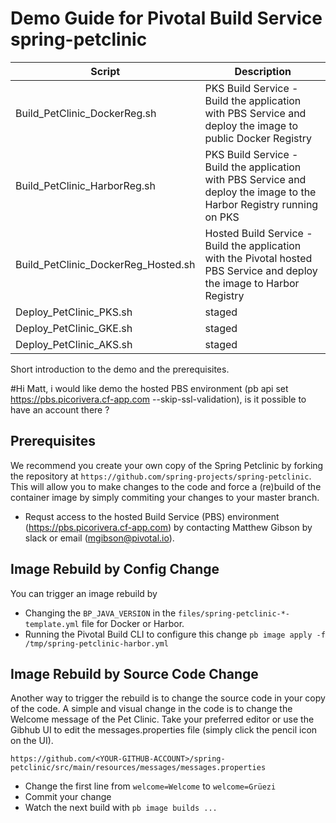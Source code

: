 # Demo Guide for Pivotal Build Service spring-petclinic

| Script | Description |
| --- | --- |
| Build_PetClinic_DockerReg.sh | PKS Build Service - Build the application with PBS Service and deploy the image to public Docker Registry |
| Build_PetClinic_HarborReg.sh | PKS Build Service - Build the application with PBS Service and deploy the image to the Harbor Registry running on PKS|
| Build_PetClinic_DockerReg_Hosted.sh | Hosted Build Service - Build the application with the Pivotal hosted PBS Service and deploy the image to Harbor Registry  |
| Deploy_PetClinic_PKS.sh | staged |
| Deploy_PetClinic_GKE.sh | staged |
| Deploy_PetClinic_AKS.sh | staged |

Short introduction to the demo and the prerequisites.

#Hi Matt, i would like demo the hosted PBS environment (pb api set https://pbs.picorivera.cf-app.com --skip-ssl-validation), is it possible to have an account there ?

## Prerequisites

We recommend you create your own copy of the Spring Petclinic by forking the repository at `https://github.com/spring-projects/spring-petclinic`. This will allow you to make changes to the code and force a (re)build of the container image by simply commiting your changes to your master branch.
- Requst access to the hosted Build Service (PBS) environment (https://pbs.picorivera.cf-app.com) by contacting Matthew Gibson by slack or email (mgibson@pivotal.io). 

## Image Rebuild by Config Change

You can trigger an image rebuild by 
- Changing the `BP_JAVA_VERSION` in the `files/spring-petclinic-*-template.yml` file for Docker or Harbor. 
- Running the Pivotal Build CLI to configure this change `pb image apply -f /tmp/spring-petclinic-harbor.yml`

## Image Rebuild by Source Code Change

Another way to trigger the rebuild is to change the source code in your copy of the code. A simple and visual change in the code is to change the Welcome message of the Pet Clinic. Take your preferred editor or use the Gibhub UI to edit the messages.properties file (simply click the pencil icon on the UI).

`https://github.com/<YOUR-GITHUB-ACCOUNT>/spring-petclinic/src/main/resources/messages/messages.properties`

- Change the first line from `welcome=Welcome` to `welcome=Grüezi`
- Commit your change
- Watch the next build with `pb image builds ...`
